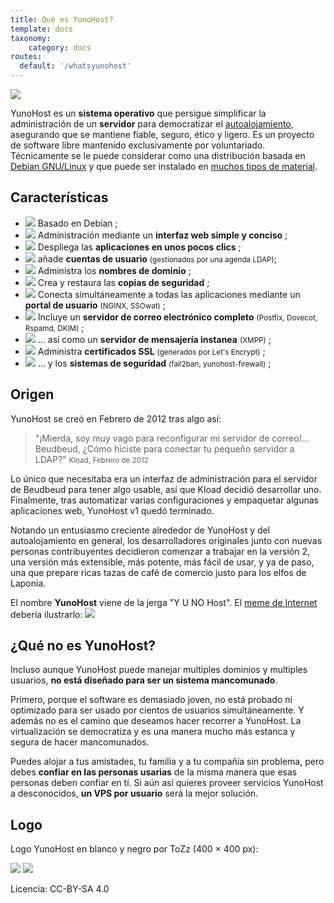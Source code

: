 ```yaml
---
title: Qué es YunoHost?
template: docs
taxonomy:
    category: docs
routes:
  default: '/whatsyunohost'
---
```


![](image://YunoHost_logo_vertical.png?resize=400&id=ynhlogo)

YunoHost es un **sistema operativo** que persigue simplificar la administración de un **servidor** para democratizar el [autoalojamiento](/selfhosting), asegurando que se mantiene fiable, seguro, ético y ligero. Es un proyecto de software libre mantenido exclusivamente por voluntariado. Técnicamente se le puede considerar como una distribución basada en [Debian GNU/Linux](https://debian.org) y que puede ser instalado en [muchos tipos de material](/install).

## Características

- ![](image://icon-debian.png?resize=32&classes=inline) Basado en Debian ;
- ![](image://icon-tools.png?resize=32&classes=inline) Administración mediante un **interfaz web simple y conciso** ;
- ![](image://icon-package.png?resize=32&classes=inline) Despliega las **aplicaciones en unos pocos clics** ;
- ![](image://icon-users.png?resize=32&classes=inline) añade **cuentas de usuario** <small>(gestionados por una agenda LDAP)</small>;
- ![](image://icon-globe.png?resize=32&classes=inline) Administra los **nombres de dominio** ;
- ![](image://icon-medic.png?resize=32&classes=inline) Crea y restaura las **copias de seguridad** ;
- ![](image://icon-door.png?resize=32&classes=inline) Conecta simultáneamente a todas las aplicaciones mediante un **portal de usuario** <small>(NGINX, SSOwat)</small> ;
- ![](image://icon-mail.png?resize=32&classes=inline) Incluye un **servidor de correo electrónico completo** <small>(Postfix, Dovecot, Rspamd, DKIM)</small> ;
- ![](image://icon-messaging.png?resize=32&classes=inline) … así como un **servidor de mensajería instanea** <small>(XMPP)</small> ;
- ![](image://icon-lock.png?resize=32&classes=inline) Administra **certificados SSL** <small>(generados por Let's Encrypt)</small> ;
- ![](image://icon-shield.png?resize=32&classes=inline) … y los **sistemas de seguridad** <small>(fail2ban, yunohost-firewall)</small> ;

## Origen

YunoHost se creó en Febrero de 2012 tras algo así:

> "¡Mierda, soy muy vago para reconfigurar mi servidor de correo!… Beudbeud, ¿Cómo  hiciste para conectar tu pequeño servidor a LDAP?"
> <small>Kload, Febrero de 2012</small>

Lo único que necesitaba era un interfaz de administración para el servidor de Beudbeud para tener algo usable, así que Kload decidió desarrollar uno. Finalmente, tras automatizar varias configuraciones y empaquetar algunas aplicaciones web, YunoHost v1 quedó terminado.

Notando un entusiasmo creciente alrededor de YunoHost y del autoalojamiento en general, los desarrolladores originales junto con nuevas personas contribuyentes decidieron comenzar a trabajar en la versión 2, una versión más extensible, más potente, más fácil de usar, y ya de paso, una que prepare ricas tazas de café de comercio justo para los elfos de Laponia.

El nombre **YunoHost** viene de la jerga "Y U NO Host". El [meme de Internet](https://en.wikipedia.org/wiki/Internet_meme) debería ilustrarlo:
![](image://dude_yunohost.jpg)

## ¿Qué no es YunoHost?

Incluso aunque YunoHost puede manejar multiples dominios y multiples usuarios, **no está diseñado para ser un sistema mancomunado**.

Primero, porque el software es demasiado joven, no está probado ni optimizado para ser usado por cientos de usuarios simultáneamente. Y además no es el camino que deseamos hacer recorrer a YunoHost. La virtualización se democratiza y es una manera mucho más estanca y segura de hacer mancomunados.

Puedes alojar a tus amistades, tu familia y a tu compañía sin problema, pero debes **confiar en las personas usarias** de la misma manera que esas personas deben confiar en tí. Si aún así quieres proveer servicios YunoHost a desconocidos, **un VPS por usuario** será la mejor solución.

## Logo

Logo YunoHost en blanco y negro por ToZz (400 × 400 px):

![](image://ynh_logo_black_300dpi.png?resize=220)
![](image://ynh_logo_white_300dpi.png?resize=220&id=whitelogo)

Licencia: CC-BY-SA 4.0
